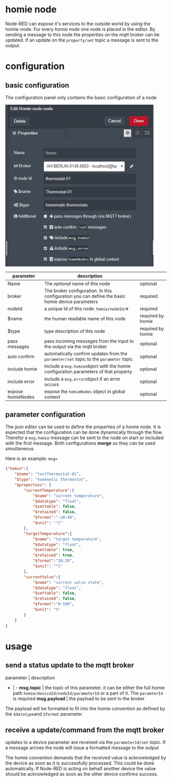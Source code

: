 # homie node
Node-RED can expose it's services to the outside world by using the homie-node. For every *homie node* one node is placed in the editor. By sending a message to this node the properties on the mqtt broker can be updated. If an update on the `property/set` topic a message is sent to the output.

# configuration
## basic configuration
The configuration panel only contains the basic configuration of a node

![homie-node-config](./screenshots/homie-node-config.png)

parameter | description | &nbsp;
----------|-------------|-------
Name | The *optional* name of this node | optional
broker | The broker configuration. In this configuration you can define the basic homie device parameters | required
nodeId | a unique Id of this node. `homie/nodeId/#` | required
$name | the human readable name of this node | required by homie
$type | type description of this node | required by homie
pass messages | pass incoming messages from the input to the output via the mqtt broker | optional
auto confirm | automatically confirm updates from the `parameter/set` topic to the `parameter` topic | optional
include homie | include a `msg.homie`object with the homie configuration parameters of that property | optional
include error | include a `msg.error`object if an error occurs | optional
expose homieNodes | expose the `homieNodes` object in global context | optional

## parameter configuration

The json editor can be used to define the properties of a homie node. 
It is expected that the configuration can be done dynamically through the flow. Therefor a `msg.homie` message can be sent to the node on start or included with the first message. Both configurations **merge** so they can be used simultaneous

Here is an example: `msg=`
```json
{"homie":{
    "$name": "testThermostat-01",
    "$type": "homematic thermostat",
    "$properties": {
        "currentTemperature":{
            "$name": "current temperature",
            "$datatype": "float",
            "$settable": false,
            "$retained": false,
            "$format":"-20:40",
            "$unit": "°C"
        },
        "targetTemperature":{
            "$name": "target temperature",
            "$datatype": "float",
            "$settable": true,
            "$retained": true,
            "$format":"10:28",
            "$unit": "°C"
        },
        "currentValve":{
            "$name": "current valve state",
            "$datatype": "float",
            "$settable": false,
            "$retained": false,
            "$format":"0:100",
            "$unit": "%"
        }
    }
}
```
# usage

## send a status update to the mqtt broker

parameter | description
- | -
**msg.topic** | the topic of this parameter. it can be either the full homie path `homie/deviceId/nodeId/parameterId` or a part of it. The `paramterId` is required
**msg.payload** | the payload to be sent to the broker

The payload will be formatted to fit into the homie convention as defined by the `$datatype`and `$format` parameter

## receive a update/command from the mqtt broker

updates to a device parameter are received via the `parameterId/set` topic. If a message arrives the node will issue a formatted message to the output

The homie convention demands that the received value is acknowledged by the device as soon as it is successfully processed. This could be done automatically. If Node-RED is acting on behalf another device the value should be acknowledged as soon as the other device confirms success.


